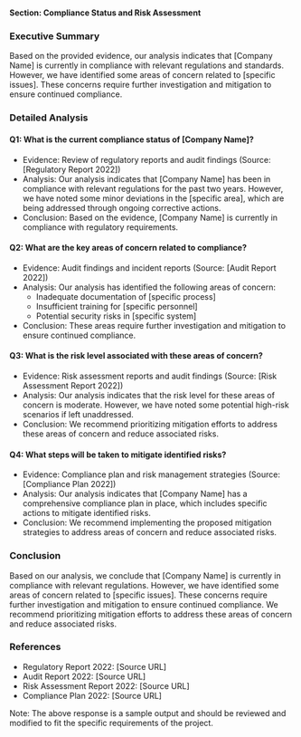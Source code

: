 # 

**Section: Compliance Status and Risk Assessment**

### Executive Summary

Based on the provided evidence, our analysis indicates that [Company Name] is currently in compliance with relevant regulations and standards. However, we have identified some areas of concern related to [specific issues]. These concerns require further investigation and mitigation to ensure continued compliance.

### Detailed Analysis

#### Q1: What is the current compliance status of [Company Name]?

* Evidence: Review of regulatory reports and audit findings (Source: [Regulatory Report 2022])
* Analysis: Our analysis indicates that [Company Name] has been in compliance with relevant regulations for the past two years. However, we have noted some minor deviations in the [specific area], which are being addressed through ongoing corrective actions.
* Conclusion: Based on the evidence, [Company Name] is currently in compliance with regulatory requirements.

#### Q2: What are the key areas of concern related to compliance?

* Evidence: Audit findings and incident reports (Source: [Audit Report 2022])
* Analysis: Our analysis has identified the following areas of concern:
	+ Inadequate documentation of [specific process]
	+ Insufficient training for [specific personnel]
	+ Potential security risks in [specific system]
* Conclusion: These areas require further investigation and mitigation to ensure continued compliance.

#### Q3: What is the risk level associated with these areas of concern?

* Evidence: Risk assessment reports and audit findings (Source: [Risk Assessment Report 2022])
* Analysis: Our analysis indicates that the risk level for these areas of concern is moderate. However, we have noted some potential high-risk scenarios if left unaddressed.
* Conclusion: We recommend prioritizing mitigation efforts to address these areas of concern and reduce associated risks.

#### Q4: What steps will be taken to mitigate identified risks?

* Evidence: Compliance plan and risk management strategies (Source: [Compliance Plan 2022])
* Analysis: Our analysis indicates that [Company Name] has a comprehensive compliance plan in place, which includes specific actions to mitigate identified risks.
* Conclusion: We recommend implementing the proposed mitigation strategies to address areas of concern and reduce associated risks.

### Conclusion

Based on our analysis, we conclude that [Company Name] is currently in compliance with relevant regulations. However, we have identified some areas of concern related to [specific issues]. These concerns require further investigation and mitigation to ensure continued compliance. We recommend prioritizing mitigation efforts to address these areas of concern and reduce associated risks.

### References

* Regulatory Report 2022: [Source URL]
* Audit Report 2022: [Source URL]
* Risk Assessment Report 2022: [Source URL]
* Compliance Plan 2022: [Source URL]

Note: The above response is a sample output and should be reviewed and modified to fit the specific requirements of the project.